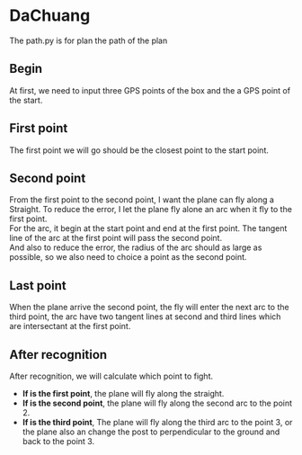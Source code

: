 # DaChuang
The path.py is for plan the path of the plan  

## Begin
At first, we need to input three GPS points of the box and the a GPS point of the start.

## First point 
The first point we will go should be the closest point to the start point.

## Second point
From the first point to the second point, I want the plane can fly along a Straight. To reduce the error, I let the plane fly alone an arc when it fly to the first point.  
For the arc, it begin at the start point and end at the first point. The tangent line of the arc at the first point will pass the second point.  
And also to reduce the error, the radius of the arc should as large as possible, so we also need to choice a point as the second point.

## Last point 
When the plane arrive the second point, the fly will enter the next arc to the third point, the arc have two tangent lines at second and third lines which are intersectant at the first point.

## After recognition  
After recognition, we will calculate which point to fight.     
* **If is the first point**, the plane will fly along the straight.  
* **If is the second point**, the plane will fly along the second arc to the point 2.  
* **If is the third point**, The plane will fly along the third arc to the point 3, or the plane also an change the post to perpendicular to the ground and back to the point 3.

